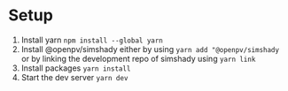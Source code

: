 # Setup

1. Install yarn `npm install --global yarn`
1. Install @openpv/simshady either by using `yarn add "@openpv/simshady` or by linking the development repo of simshady using `yarn link`
1. Install packages `yarn install`
1. Start the dev server `yarn dev`
